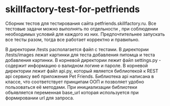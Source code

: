 # skillfactory-test-for-petfriends

Сборник тестов для тестирования сайта petfriends.skillfactory.ru.
Все тестовые задачи можно выполнять по отдельности , при соблюдении необходимых условий для каждого из них.
Предпочтительнее запускать все тесты разом, тогда все работает корректно и правильно.

В директории /tests располагается файл с тестами.
В директории /tests/images лежат картинки для теста добавления питомца и теста добавления картинки.
В корневой директории лежит файл settings.py - содержит информацию о валидном логине и пароле.
В корневой директории лежит файл api.py, который является библиотекой к REST api сервису веб приложения Pet Friends.
Библиотека api написана в классе, что соответствует принципам ООП и позволяет удобно пользоваться её методами. При инициализации библиотеки объявляется переменная base_url которая используется при формировании url для запроса.
